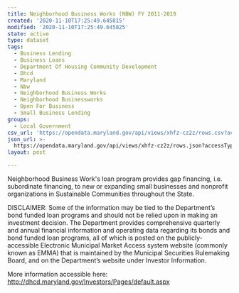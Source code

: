 ```yaml
---
title: Neighborhood Business Works (NBW) FY 2011-2019
created: '2020-11-10T17:25:49.645815'
modified: '2020-11-10T17:25:49.645825'
state: active
type: dataset
tags:
  - Business Lending
  - Business Loans
  - Department Of Housing Community Development
  - Dhcd
  - Maryland
  - Nbw
  - Neighborhood Business Works
  - Neighborhood Businessworks
  - Open For Business
  - Small Business Lending
groups:
  - Local Government
csv_url: 'https://opendata.maryland.gov/api/views/xhfz-cz2z/rows.csv?accessType=DOWNLOAD'
json_url: >-
  https://opendata.maryland.gov/api/views/xhfz-cz2z/rows.json?accessType=DOWNLOAD
layout: post

---
```

Neighborhood Business Work's loan progr​am provi​des gap financing, i.e. subordinate financing, to new or expanding small businesses and nonprofit organizations in Sustainable Communities throughout the State.

DISCLAIMER: Some of the information may be tied to the Department’s bond funded loan programs and should not be relied upon in making an investment decision. The Department provides comprehensive quarterly and annual financial information and operating data regarding its bonds and bond funded loan programs, all of which is posted on the publicly-accessible Electronic Municipal Market Access system website (commonly known as EMMA) that is maintained by the Municipal Securities Rulemaking Board, and on the Department’s website under Investor Information. 

More information accessible here: http://dhcd.maryland.gov/Investors/Pages/default.aspx
